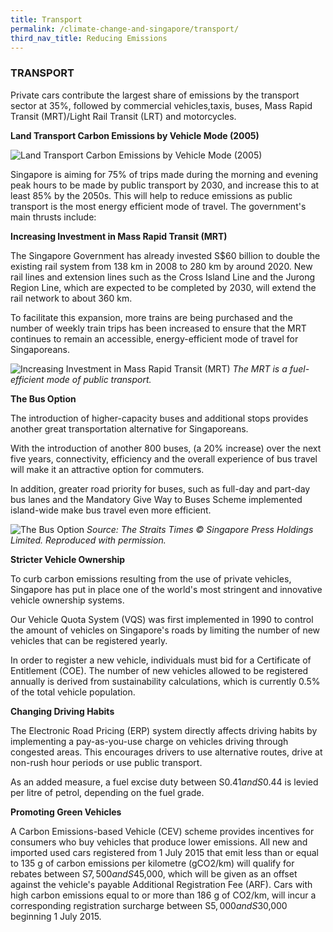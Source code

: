 ```yaml
---
title: Transport
permalink: /climate-change-and-singapore/transport/
third_nav_title: Reducing Emissions
---
```


### TRANSPORT

Private cars contribute the largest share of emissions by the transport sector at 35%, followed by commercial vehicles,taxis, buses, Mass Rapid Transit (MRT)/Light Rail Transit (LRT) and motorcycles.

**Land Transport Carbon Emissions by Vehicle Mode (2005)**

![Land Transport Carbon Emissions by Vehicle Mode (2005)](https://www.nccs.gov.sg/images/default-source/default-album/land-transport-carbon-emissions-by-vehicle-mode-2005.gif "Land Transport Carbon Emissions by Vehicle Mode (2005)")

Singapore is aiming for 75% of trips made during the morning and evening peak hours to be made by public transport by 2030, and increase this to at least 85% by the 2050s. This will help to reduce emissions as public transport is the most energy efficient mode of travel. The government's main thrusts include:

**Increasing Investment in Mass Rapid Transit (MRT)**

The Singapore Government has already invested S$60 billion to double the existing rail system from 138 km in 2008 to 280 km by around 2020. New rail lines and extension lines such as the Cross Island Line and the Jurong Region Line, which are expected to be completed by 2030, will extend the rail network to about 360 km.

To facilitate this expansion, more trains are being purchased and the number of weekly train trips has been increased to ensure that the MRT continues to remain an accessible, energy-efficient mode of travel for Singaporeans.

![Increasing Investment in Mass Rapid Transit (MRT)](https://www.nccs.gov.sg/images/default-source/default-album/increasing-investment-in-mass-rapid-transit-mrt.jpg "Increasing Investment in Mass Rapid Transit (MRT)")
*The MRT is a fuel-efficient mode of public transport.*

**The Bus Option**

The introduction of higher-capacity buses and additional stops provides another great transportation alternative for Singaporeans.

With the introduction of another 800 buses, (a 20% increase) over the next five years, connectivity, efficiency and the overall experience of bus travel will make it an attractive option for commuters.

In addition, greater road priority for buses, such as full-day and part-day bus lanes and the Mandatory Give Way to Buses Scheme implemented island-wide make bus travel even more efficient.

![The Bus Option](https://www.nccs.gov.sg/images/default-source/default-album/the-bus-option.jpg "The Bus Option")
*Source: The Straits Times © Singapore Press Holdings Limited. Reproduced with permission.*

**Stricter Vehicle Ownership**

To curb carbon emissions resulting from the use of private vehicles, Singapore has put in place one of the world's most stringent and innovative vehicle ownership systems.

Our Vehicle Quota System (VQS) was first implemented in 1990 to control the amount of vehicles on Singapore's roads by limiting the number of new vehicles that can be registered yearly.

In order to register a new vehicle, individuals must bid for a Certificate of Entitlement (COE). The number of new vehicles allowed to be registered annually is derived from sustainability calculations, which is currently 0.5% of the total vehicle population.

**Changing Driving Habits**

The Electronic Road Pricing (ERP) system directly affects driving habits by implementing a pay-as-you-use charge on vehicles driving through congested areas. This encourages drivers to use alternative routes, drive at non-rush hour periods or use public transport.

As an added measure, a fuel excise duty between S$0.41 and S$0.44 is levied per litre of petrol, depending on the fuel grade.

**Promoting Green Vehicles**

A Carbon Emissions-based Vehicle (CEV) scheme provides incentives for consumers who buy vehicles that produce lower emissions. All new and imported used cars registered from 1 July 2015 that emit less than or equal to 135 g of carbon emissions per kilometre (gCO2/km) will qualify for rebates between S$7,500 and S$45,000, which will be given as an offset against the vehicle's payable Additional Registration Fee (ARF). Cars with high carbon emissions equal to or more than 186 g of CO2/km, will incur a corresponding registration surcharge between S$5,000 and S$30,000 beginning 1 July 2015.